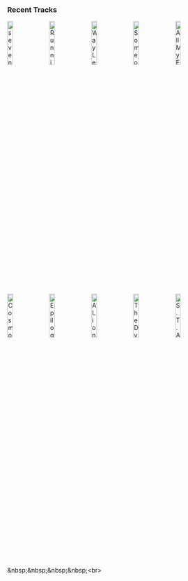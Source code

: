 ### Recent Tracks
[<img src='https://lastfm.freetls.fastly.net/i/u/300x300/6122fa3bf2b91d3d400e15d5e406e8a7.jpg' width='16%' height='16%' alt='seventeen'>](https://www.last.fm/music/sjowgren/_/seventeen)&nbsp;&nbsp;&nbsp;&nbsp;[<img src='https://lastfm.freetls.fastly.net/i/u/300x300/9d57db4c3a0044af85bc3c1ecaba5df1.jpg' width='16%' height='16%' alt='Running for Cover'>](https://www.last.fm/music/ivan%2b%2526%2balyosha/_/running%2bfor%2bcover)&nbsp;&nbsp;&nbsp;&nbsp;[<img src='https://lastfm.freetls.fastly.net/i/u/300x300/c2ba683b3b9621ea6e25893182298036.jpg' width='16%' height='16%' alt='Way Less Sad'>](https://www.last.fm/music/ajr/_/way%2bless%2bsad)&nbsp;&nbsp;&nbsp;&nbsp;[<img src='https://lastfm.freetls.fastly.net/i/u/300x300/98bd2468c584f52e2a5055b6d1a9facf.jpg' width='16%' height='16%' alt='Someone To You'>](https://www.last.fm/music/banners/_/someone%2bto%2byou)&nbsp;&nbsp;&nbsp;&nbsp;[<img src='https://lastfm.freetls.fastly.net/i/u/300x300/b4002e02bd72ae2134f786c050124227.jpg' width='16%' height='16%' alt='All My Friends'>](https://www.last.fm/music/madeon/_/all%2bmy%2bfriends)&nbsp;&nbsp;&nbsp;&nbsp;<br>[<img src='https://lastfm.freetls.fastly.net/i/u/300x300/10b2d38a36b3426e2f8b0ee116a067bb.jpg' width='16%' height='16%' alt='Cosmos Main Title'>](https://www.last.fm/music/alan%2bsilvestri/_/cosmos%2bmain%2btitle)&nbsp;&nbsp;&nbsp;&nbsp;[<img src='https://lastfm.freetls.fastly.net/i/u/300x300/93abb8f8430d1ec2d9dd136660a8c636.jpg' width='16%' height='16%' alt='Epilogue'>](https://www.last.fm/music/justin%2bhurwitz/_/epilogue)&nbsp;&nbsp;&nbsp;&nbsp;[<img src='https://lastfm.freetls.fastly.net/i/u/300x300/ce5054350b03ec0fd8b28b18f48554fb.jpg' width='16%' height='16%' alt='A Lions Legacy'>](https://www.last.fm/music/ramin%2bdjawadi/_/a%2blion%2527s%2blegacy)&nbsp;&nbsp;&nbsp;&nbsp;[<img src='https://lastfm.freetls.fastly.net/i/u/300x300/ba94ae4bc6e39beb6b517762e18d63de.jpg' width='16%' height='16%' alt='The Dying Gull'>](https://www.last.fm/music/geoff%2bzanelli/_/the%2bdying%2bgull)&nbsp;&nbsp;&nbsp;&nbsp;[<img src='https://lastfm.freetls.fastly.net/i/u/300x300/96e822af96e594b3f19ef4900c36cd5e.png' width='16%' height='16%' alt='S.T.A.Y.'>](https://www.last.fm/music/hans%2bzimmer/_/s.t.a.y.)&nbsp;&nbsp;&nbsp;&nbsp;<br>